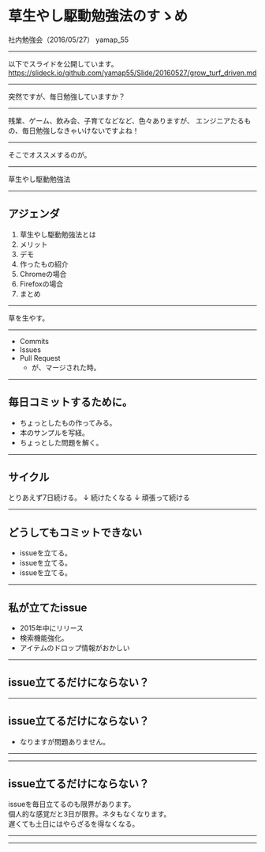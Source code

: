 # 草生やし駆動勉強法のすゝめ

社内勉強会（2016/05/27）
yamap_55

---

以下でスライドを公開しています。
https://slideck.io/github.com/yamap55/Slide/20160527/grow_turf_driven.md

---

突然ですが、毎日勉強していますか？

---

残業、ゲーム、飲み会、子育てなどなど、色々ありますが、
エンジニアたるもの、毎日勉強しなきゃいけないですよね！

---

そこでオススメするのが。

---

草生やし駆動勉強法

---

## アジェンダ
1. 草生やし駆動勉強法とは
2. メリット
3. デモ
4. 作ったもの紹介
5. Chromeの場合
6. Firefoxの場合
7. まとめ

---

草を生やす。

---

- Commits
- Issues
- Pull Request
    - が、マージされた時。

---

## 毎日コミットするために。
- ちょっとしたもの作ってみる。
- 本のサンプルを写経。
- ちょっとした問題を解く。

---

## サイクル
とりあえず7日続ける。
↓
続けたくなる
↓
頑張って続ける

---

## どうしてもコミットできない
- issueを立てる。
- issueを立てる。
- issueを立てる。

---
## 私が立てたissue
- 2015年中にリリース
- 検索機能強化。
- アイテムのドロップ情報がおかしい

---

## issue立てるだけにならない？

---

## issue立てるだけにならない？
- なりますが問題ありません。

---

---

## issue立てるだけにならない？
issueを毎日立てるのも限界があります。  
個人的な感覚だと3日が限界。ネタもなくなります。  
遅くても土日にはやらざるを得なくなる。

---



---